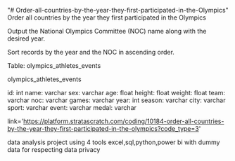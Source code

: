 "# Order-all-countries-by-the-year-they-first-participated-in-the-Olympics" 
Order all countries by the year they first participated in the Olympics



Output the National Olympics Committee (NOC) name along with the desired year.


Sort records by the year and the NOC in ascending order.

Table: olympics_athletes_events

olympics_athletes_events

id:
int
name:
varchar
sex:
varchar
age:
float
height:
float
weight:
float
team:
varchar
noc:
varchar
games:
varchar
year:
int
season:
varchar
city:
varchar
sport:
varchar
event:
varchar
medal:
varchar

link='https://platform.stratascratch.com/coding/10184-order-all-countries-by-the-year-they-first-participated-in-the-olympics?code_type=3'

data analysis project using 4 tools excel,sql,python,power bi with dummy data for respecting data privacy

